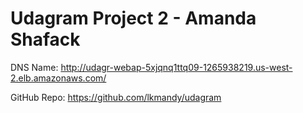 # Udagram Project 2 - Amanda Shafack

DNS Name: http://udagr-webap-5xjqnq1ttq09-1265938219.us-west-2.elb.amazonaws.com/

GitHub Repo: https://github.com/lkmandy/udagram